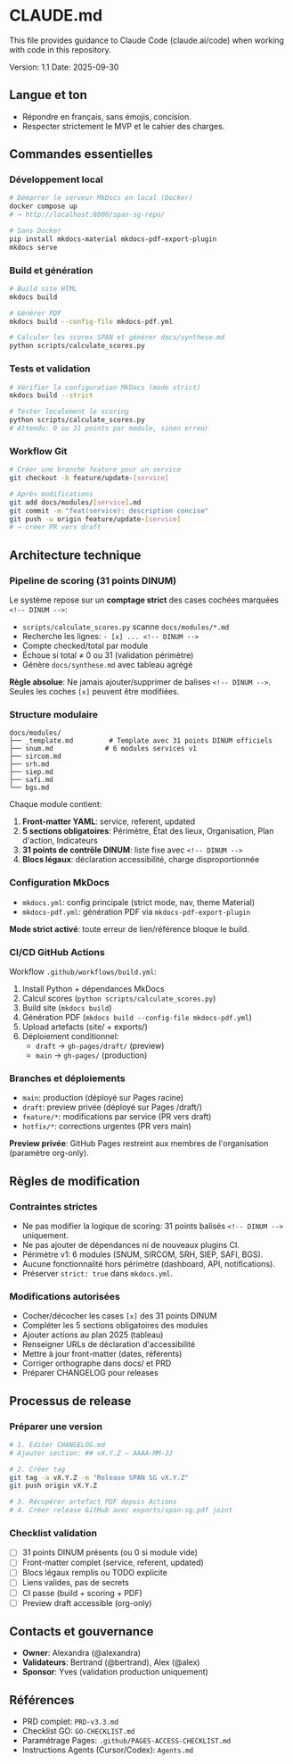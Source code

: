# CLAUDE.md

This file provides guidance to Claude Code (claude.ai/code) when working with code in this repository.

Version: 1.1
Date: 2025-09-30

## Langue et ton
- Répondre en français, sans émojis, concision.
- Respecter strictement le MVP et le cahier des charges.

## Commandes essentielles

### Développement local
```bash
# Démarrer le serveur MkDocs en local (Docker)
docker compose up
# → http://localhost:8000/span-sg-repo/

# Sans Docker
pip install mkdocs-material mkdocs-pdf-export-plugin
mkdocs serve
```

### Build et génération
```bash
# Build site HTML
mkdocs build

# Générer PDF
mkdocs build --config-file mkdocs-pdf.yml

# Calculer les scores SPAN et générer docs/synthese.md
python scripts/calculate_scores.py
```

### Tests et validation
```bash
# Vérifier la configuration MkDocs (mode strict)
mkdocs build --strict

# Tester localement le scoring
python scripts/calculate_scores.py
# Attendu: 0 ou 31 points par module, sinon erreur
```

### Workflow Git
```bash
# Créer une branche feature pour un service
git checkout -b feature/update-[service]

# Après modifications
git add docs/modules/[service].md
git commit -m "feat(service): description concise"
git push -u origin feature/update-[service]
# → créer PR vers draft
```

## Architecture technique

### Pipeline de scoring (31 points DINUM)
Le système repose sur un **comptage strict** des cases cochées marquées `<!-- DINUM -->`:
- `scripts/calculate_scores.py` scanne `docs/modules/*.md`
- Recherche les lignes: `- [x] ... <!-- DINUM -->`
- Compte checked/total par module
- Échoue si total ≠ 0 ou 31 (validation périmètre)
- Génère `docs/synthese.md` avec tableau agrégé

**Règle absolue**: Ne jamais ajouter/supprimer de balises `<!-- DINUM -->`. Seules les coches `[x]` peuvent être modifiées.

### Structure modulaire
```
docs/modules/
├── _template.md         # Template avec 31 points DINUM officiels
├── snum.md             # 6 modules services v1
├── sircom.md
├── srh.md
├── siep.md
├── safi.md
└── bgs.md
```

Chaque module contient:
1. **Front-matter YAML**: service, referent, updated
2. **5 sections obligatoires**: Périmètre, État des lieux, Organisation, Plan d'action, Indicateurs
3. **31 points de contrôle DINUM**: liste fixe avec `<!-- DINUM -->`
4. **Blocs légaux**: déclaration accessibilité, charge disproportionnée

### Configuration MkDocs
- `mkdocs.yml`: config principale (strict mode, nav, theme Material)
- `mkdocs-pdf.yml`: génération PDF via `mkdocs-pdf-export-plugin`

**Mode strict activé**: toute erreur de lien/référence bloque le build.

### CI/CD GitHub Actions
Workflow `.github/workflows/build.yml`:
1. Install Python + dépendances MkDocs
2. Calcul scores (`python scripts/calculate_scores.py`)
3. Build site (`mkdocs build`)
4. Génération PDF (`mkdocs build --config-file mkdocs-pdf.yml`)
5. Upload artefacts (site/ + exports/)
6. Déploiement conditionnel:
   - `draft` → `gh-pages/draft/` (preview)
   - `main` → `gh-pages/` (production)

### Branches et déploiements
- `main`: production (déployé sur Pages racine)
- `draft`: preview privée (déployé sur Pages /draft/)
- `feature/*`: modifications par service (PR vers draft)
- `hotfix/*`: corrections urgentes (PR vers main)

**Preview privée**: GitHub Pages restreint aux membres de l'organisation (paramètre org-only).

## Règles de modification

### Contraintes strictes
- Ne pas modifier la logique de scoring: 31 points balisés `<!-- DINUM -->` uniquement.
- Ne pas ajouter de dépendances ni de nouveaux plugins CI.
- Périmètre v1: 6 modules (SNUM, SIRCOM, SRH, SIEP, SAFI, BGS).
- Aucune fonctionnalité hors périmètre (dashboard, API, notifications).
- Préserver `strict: true` dans `mkdocs.yml`.

### Modifications autorisées
- Cocher/décocher les cases `[x]` des 31 points DINUM
- Compléter les 5 sections obligatoires des modules
- Ajouter actions au plan 2025 (tableau)
- Renseigner URLs de déclaration d'accessibilité
- Mettre à jour front-matter (dates, référents)
- Corriger orthographe dans docs/ et PRD
- Préparer CHANGELOG pour releases

## Processus de release

### Préparer une version
```bash
# 1. Éditer CHANGELOG.md
# Ajouter section: ## vX.Y.Z – AAAA-MM-JJ

# 2. Créer tag
git tag -a vX.Y.Z -m "Release SPAN SG vX.Y.Z"
git push origin vX.Y.Z

# 3. Récupérer artefact PDF depuis Actions
# 4. Créer release GitHub avec exports/span-sg.pdf joint
```

### Checklist validation
- [ ] 31 points DINUM présents (ou 0 si module vide)
- [ ] Front-matter complet (service, referent, updated)
- [ ] Blocs légaux remplis ou TODO explicite
- [ ] Liens valides, pas de secrets
- [ ] CI passe (build + scoring + PDF)
- [ ] Preview draft accessible (org-only)

## Contacts et gouvernance
- **Owner**: Alexandra (@alexandra)
- **Validateurs**: Bertrand (@bertrand), Alex (@alex)
- **Sponsor**: Yves (validation production uniquement)

## Références
- PRD complet: `PRD-v3.3.md`
- Checklist GO: `GO-CHECKLIST.md`
- Paramétrage Pages: `.github/PAGES-ACCESS-CHECKLIST.md`
- Instructions Agents (Cursor/Codex): `Agents.md`
